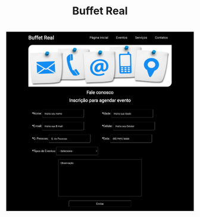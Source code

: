 <h1 align="center">Buffet Real<h1>
<img src="https://raw.githubusercontent.com/falcaovitor/Buffet-Real/main/img/demostra%C3%A7%C3%A3o.png"/>
